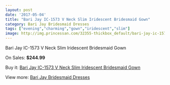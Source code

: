 ```yaml
---
layout: post
date: '2017-05-04'
title: "Bari Jay IC-1573 V Neck Slim Iridescent Bridesmaid Gown"
category: Bari Jay Bridesmaid Dresses
tags: ["evening","charming","gown","iridescent","slim"]
image: http://img.princessan.com/32355-thickbox_default/bari-jay-ic-1573-v-neck-slim-iridescent-bridesmaid-gown.jpg
---
```

Bari Jay IC-1573 V Neck Slim Iridescent Bridesmaid Gown

On Sales: **$244.99**
<a href="https://www.princessan.com/en/14842-bari-jay-ic-1573-v-neck-slim-iridescent-bridesmaid-gown.html"><amp-img layout="responsive" width="600" height="600" src="//img.princessan.com/32355-thickbox_default/bari-jay-ic-1573-v-neck-slim-iridescent-bridesmaid-gown.jpg" alt="Bari Jay IC-1573 V Neck Slim Iridescent Bridesmaid Gown 0" /></a>
<a href="https://www.princessan.com/en/14842-bari-jay-ic-1573-v-neck-slim-iridescent-bridesmaid-gown.html"><amp-img layout="responsive" width="600" height="600" src="//img.princessan.com/32356-thickbox_default/bari-jay-ic-1573-v-neck-slim-iridescent-bridesmaid-gown.jpg" alt="Bari Jay IC-1573 V Neck Slim Iridescent Bridesmaid Gown 1" /></a>

Buy it: [Bari Jay IC-1573 V Neck Slim Iridescent Bridesmaid Gown](https://www.princessan.com/en/14842-bari-jay-ic-1573-v-neck-slim-iridescent-bridesmaid-gown.html "Bari Jay IC-1573 V Neck Slim Iridescent Bridesmaid Gown")

View more: [Bari Jay Bridesmaid Dresses](https://www.princessan.com/en/109- "Bari Jay Bridesmaid Dresses")